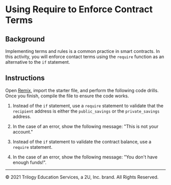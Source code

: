 # Using Require to Enforce Contract Terms

## Background

Implementing terms and rules is a common practice in smart contracts. In this activity, you will enforce contact terms using the `require` function as an alternative to the `if` statement.

## Instructions

Open [Remix](http://remix.ethereum.org/), import the starter file, and perform the following code drills. Once you finish, compile the file to ensure the code works.

1. Instead of the `if` statement, use a `require` statement to validate that the `recipient` address is either the `public_savings` or the `private_savings` address.

2. In the case of an error, show the following message: "This is not your account."

3. Instead of the `if` statement to validate the contract balance, use a `require` statement.

4. In the case of an error, show the following message: "You don't have enough funds!".

---
© 2021 Trilogy Education Services, a 2U, Inc. brand. All Rights Reserved.
